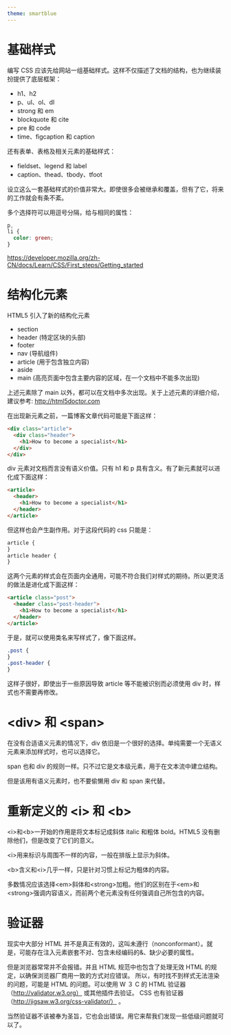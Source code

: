 ```yaml
---
theme: smartblue
---
```


# 基础样式

编写 CSS 应该先给网站一组基础样式。这样不仅描述了文档的结构，也为继续装扮提供了底层框架：

- h1、h2
- p、ul、ol、dl
- strong 和 em
- blockquote 和 cite
- pre 和 code
- time、figcaption 和 caption

还有表单、表格及相关元素的基础样式：

- fieldset、legend 和 label
- caption、thead、tbody、tfoot

设立这么一套基础样式的价值非常大。即使很多会被继承和覆盖，但有了它，将来的工作就会有条不紊。

多个选择符可以用逗号分隔，给与相同的属性：

```css
p,
li {
  color: green;
}
```

https://developer.mozilla.org/zh-CN/docs/Learn/CSS/First_steps/Getting_started



# 结构化元素

HTML5 引入了新的结构化元素

- section
- header (特定区块的头部)
- footer
- nav (导航组件)
- article (用于包含独立内容)
- aside
- main (高亮页面中包含主要内容的区域，在一个文档中不能多次出现)

上述元素除了 main 以外，都可以在文档中多次出现。关于上述元素的详细介绍，建议参考:
http://html5doctor.com

在出现新元素之前，一篇博客文章代码可能是下面这样：

```html
<div class="article">
  <div class="header">
    <h1>How to become a specialist</h1>
  </div>
</div>
```

div 元素对文档而言没有语义价值。只有 h1 和 p 具有含义。有了新元素就可以进化成下面这样：

```html
<article>
  <header>
    <h1>How to become a specialist</h1>
  </header>
</article>
```

但这样也会产生副作用。对于这段代码的 css 只能是：

```css
article {
}
article header {
}
```

这两个元素的样式会在页面内全通用，可能不符合我们对样式的期待。所以更灵活的做法是进化成下面这样：

```html
<article class="post">
  <header class="post-header">
    <h1>How to become a specialist</h1>
  </header>
</article>
```

于是，就可以使用类名来写样式了，像下面这样。

```css
.post {
}
.post-header {
}
```

这样子很好，即使出于一些原因导致 article 等不能被识别而必须使用 div 时，样式也不需要再修改。

# \<div> 和 \<span>

在没有合适语义元素的情况下，div 依旧是一个很好的选择。单纯需要一个无语义元素来添加样式时，也可以选择它。

span 也和 div 的规则一样。只不过它是文本级元素，用于在文本流中建立结构。

但是该用有语义元素时，也不要偷懒用 div 和 span 来代替。

# 重新定义的 \<i> 和 \<b>

\<i>和\<b>一开始的作用是将文本标记成斜体 italic 和粗体 bold。HTML5 没有删除他们，但是改变了它们的意义。

\<i>用来标识与周围不一样的内容，一般在排版上显示为斜体。

\<b>含义和\<i>几乎一样，只是针对习惯上标记为粗体的内容。

多数情况应该选择\<em>斜体和\<strong>加粗。他们的区别在于\<em>和\<strong>强调内容语义，而前两个老元素没有任何强调自己所包含的内容。

# 验证器

现实中大部分 HTML 并不是真正有效的，这叫未遵行（nonconformant）。就是，可能存在注入元素嵌套不对、包含未经编码的&、缺少必要的属性。

但是浏览器常常并不会报错。并且 HTML 规范中也包含了处理无效 HTML 的规定，以确保浏览器厂商用一致的方式对应错误。
所以，有时找不到样式无法渲染的问题，可能是 HTML 的问题。可以使用 W ３ C 的 HTML 验证器（http://validator.w3.org）
或其他插件去验证。
CSS 也有验证器（http://jigsaw.w3.org/css-validator/）
。

当然验证器不该被奉为圣旨，它也会出错误。用它来帮我们发现一些低级问题就可以了。
